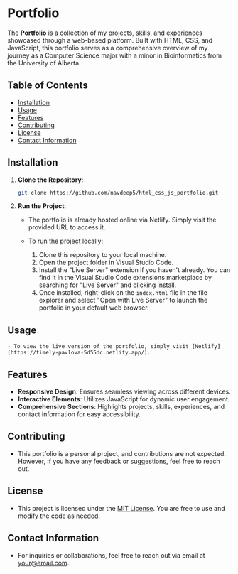 # Portfolio

The **Portfolio** is a collection of my projects, skills, and experiences showcased through a web-based platform. Built with HTML, CSS, and JavaScript, this portfolio serves as a comprehensive overview of my journey as a Computer Science major with a minor in Bioinformatics from the University of Alberta.

## Table of Contents

- [Installation](#installation)
- [Usage](#usage)
- [Features](#features)
- [Contributing](#contributing)
- [License](#license)
- [Contact Information](#contact-information)

## Installation

1. **Clone the Repository**:
    ```bash
    git clone https://github.com/navdeep5/html_css_js_portfolio.git
    ```

2. **Run the Project**:
    - The portfolio is already hosted online via Netlify. Simply visit the provided URL to access it.

    - To run the project locally:
        1. Clone this repository to your local machine.
        2. Open the project folder in Visual Studio Code.
        3. Install the "Live Server" extension if you haven't already. You can find it in the Visual Studio Code extensions marketplace by searching for "Live Server" and clicking install.
        4. Once installed, right-click on the `index.html` file in the file explorer and select "Open with Live Server" to launch the portfolio in your default web browser.


## Usage

    - To view the live version of the portfolio, simply visit [Netlify](https://timely-pavlova-5d55dc.netlify.app/).

## Features

- **Responsive Design**: Ensures seamless viewing across different devices.
- **Interactive Elements**: Utilizes JavaScript for dynamic user engagement.
- **Comprehensive Sections**: Highlights projects, skills, experiences, and contact information for easy accessibility.

## Contributing

- This portfolio is a personal project, and contributions are not expected. However, if you have any feedback or suggestions, feel free to reach out.

## License

- This project is licensed under the [MIT License](LICENSE). You are free to use and modify the code as needed.

## Contact Information

- For inquiries or collaborations, feel free to reach out via email at [your@email.com](mailto:navdeep5@ualberta.ca).
